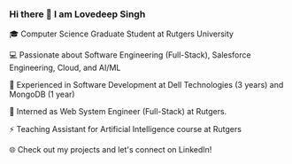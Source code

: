 
<!--
**lvdpsingh/lvdpsingh** is a ✨ _special_ ✨ repository because its `README.md` (this file) appears on your GitHub profile.

Here are some ideas to get you started:

- 🔭 I’m currently working on ...
- 🌱 I’m currently learning ...
- 👯 I’m looking to collaborate on ...
- 🤔 I’m looking for help with ...
- 💬 Ask me about ...
- 📫 How to reach me: ...
- 😄 Pronouns: ...
- ⚡ Fun fact: ...
-->


### Hi there 👋 I am Lovedeep Singh

🎓 Computer Science Graduate Student at Rutgers University

💻 Passionate about Software Engineering (Full-Stack), Salesforce Engineering, Cloud, and AI/ML

🌟 Experienced in Software Development at Dell Technologies (3 years) and MongoDB (1 year)

🔭 Interned as Web System Engineer (Full-Stack) at Rutgers.

⚡  Teaching Assistant for Artificial Intelligence course at Rutgers

🌐 Check out my projects and let's connect on LinkedIn!
